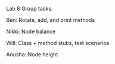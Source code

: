 Lab 8 Group tasks:


Ben: Rotate, add, and print methods

Nikki: Node balance

Will: Class + method stubs, test scenarios

Anusha: Node height
